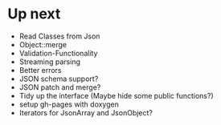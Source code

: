 # Up next

* Read Classes from Json
* Object::merge
* Validation-Functionality
* Streaming parsing
* Better errors
* JSON schema support?
* JSON patch and merge?
* Tidy up the interface (Maybe hide some public functions?)
* setup gh-pages with doxygen
* Iterators for JsonArray and JsonObject?